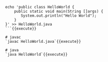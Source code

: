 
```
echo 'public class HelloWorld {
    public static void main(String []args) {
       System.out.println("Hello World");
    }
}' >> HelloWorld.java
```{{execute}}

# javac
`javac HelloWorld.java`{{execute}}

# java
`java HelloWorld`{{execute}}
